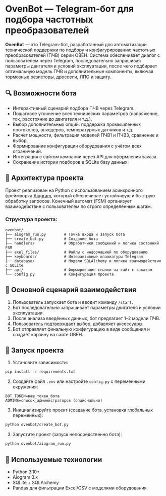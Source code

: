 
# OvenBot — Telegram-бот для подбора частотных преобразователей

**OvenBot** — это Telegram-бот, разработанный для автоматизации технической поддержки по подбору и конфигурированию частотных преобразователей (ПЧВ) серии ОВЕН. Система обеспечивает диалог с пользователем через Telegram, последовательно запрашивая параметры двигателя и условий эксплуатации, после чего подбирает оптимальную модель ПЧВ и дополнительные компоненты, включая тормозные резисторы, дроссели, ЛПО и защиту.

## 🔍 Возможности бота

- Интерактивный сценарий подбора ПЧВ через Telegram.
- Пошаговое уточнение всех технических параметров (напряжение, ток, расстояние до двигателя и т.д.).
- Выбор дополнительных опций: поддержка промышленных протоколов, энкодеров, температурных датчиков и т.д.
- Расчёт мощности, фильтрация моделей ПЧВ1 и ПЧВ3, сравнение и выбор.
- Формирование конфигурации оборудования с учётом всех ограничений.
- Интеграция с сайтом компании через API для оформления заказа.
- Сохранение истории подборов в SQLite базу данных.

## 🧱 Архитектура проекта

Проект реализован на Python с использованием асинхронного фреймворка [Aiogram](https://github.com/aiogram/aiogram), который обеспечивает устойчивую и быструю обработку запросов. Конечный автомат (FSM) организует взаимодействие с пользователем по строго определённым шагам.

### Структура проекта:

```
ovenbot/
├── aiogram_run.py        # Точка входа и запуск бота
├── create_bot.py         # Создание бота
├── handlers/             # Обработчики сообщений и логика состояний FSM
├── exel_files/           # Файлы с информацией по оборудованию
├── keyboards/            # Интерактивные клавиатуры Telegram
├── database/             # Модели SQLAlchemy и логика взаимодействия с SQLite
├── api/                  # Формирование ссылки на сайт с заказом
└── config.py             # Конфигурация проекта
```

## 💬 Основной сценарий взаимодействия

1. Пользователь запускает бота и вводит команду `/start`.
2. Бот последовательно запрашивает параметры двигателя и условий эксплуатации.
3. После анализа введённых данных, бот предлагает 1–2 модели ПЧВ.
4. Пользователь подтверждает выбор, добавляет аксессуары.
5. Бот отправляет финальную конфигурацию в виде сообщения и создаёт корзину на сайте ОВЕН.

## 🚀 Запуск проекта

1. Установите зависимости:
```bash
pip install -r requirements.txt
```

2. Создайте файл `.env` или настройте `config.py` с переменными окружения:
```env
BOT_TOKEN=ваш_токен_бота
ADMINS=список_администраторов (опционально)
```

3. Инициализируйте проект (создание бота, установка глобальных переменных):
```bash
python ovenbot/create_bot.py
```

3. Запустите проект (запуск непосредственно бота):
```bash
python ovenbot/aiogram_run.py
```

## 📌 Используемые технологии

- Python 3.10+
- Aiogram 3.x
- SQLite + SQLAlchemy
- Pandas для фильтрации Excel/CSV с моделями оборудования

